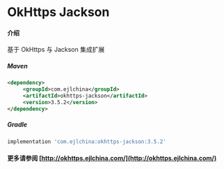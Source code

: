 # OkHttps Jackson

#### 介绍

基于 OkHttps 与 Jackson 集成扩展


##### Maven

```xml
<dependency>
     <groupId>com.ejlchina</groupId>
     <artifactId>okhttps-jackson</artifactId>
     <version>3.5.2</version>
</dependency>
```

##### Gradle

```groovy
implementation 'com.ejlchina:okhttps-jackson:3.5.2'
```

#### 更多请参阅 [http://okhttps.ejlchina.com/](http://okhttps.ejlchina.com/)
